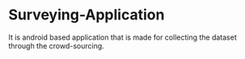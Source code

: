 # Surveying-Application
It is android based application that is made for collecting the dataset through the crowd-sourcing.
